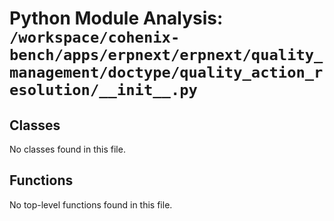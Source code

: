 # Python Module Analysis: `/workspace/cohenix-bench/apps/erpnext/erpnext/quality_management/doctype/quality_action_resolution/__init__.py`

## Classes

No classes found in this file.


## Functions

No top-level functions found in this file.
